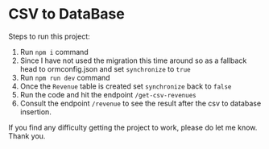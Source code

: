 # CSV to DataBase

Steps to run this project:

1. Run `npm i` command
2. Since I have not used the migration this time around so as a fallback head to ormconfig.json and set `synchronize` to `true`
3. Run `npm run dev` command
4. Once the `Revenue` table is created set `synchronize` back to `false`
5. Run the code and hit the endpoint `/get-csv-revenues`
6. Consult the endpoint `/revenue` to see the result after the csv to database insertion.


If you find any difficulty getting the project to work, please do let me know. Thank you.
